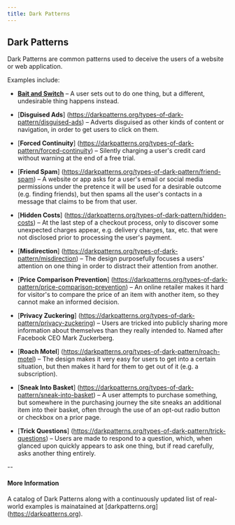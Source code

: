 ```yaml
---
title: Dark Patterns
---
```

## Dark Patterns

Dark Patterns are common patterns used to deceive the users of a website or web application.

Examples include:

* [**Bait and Switch**](https://darkpatterns.org/types-of-dark-pattern/bait-and-switch) – A user sets out to do one thing, but a different, undesirable thing happens instead.

* [**Disguised Ads**] (https://darkpatterns.org/types-of-dark-pattern/disguised-ads) – Adverts disguised as other kinds of content or navigation, in order to get users to click on them.

* [**Forced Continuity**] (https://darkpatterns.org/types-of-dark-pattern/forced-continuity) – Silently charging a user's credit card without warning at the end of a free trial.

* [**Friend Spam**] (https://darkpatterns.org/types-of-dark-pattern/friend-spam) – A website or app asks for a user's email or social media permissions under the pretence it will be used for a desirable outcome (e.g. finding friends), but then spams all the user's contacts in a message that claims to be from that user.

* [**Hidden Costs**] (https://darkpatterns.org/types-of-dark-pattern/hidden-costs) – At the last step of a checkout process, only to discover some unexpected charges appear, e.g. delivery charges, tax, etc. that were not disclosed prior to processing the user's payment.

* [**Misdirection**] (https://darkpatterns.org/types-of-dark-pattern/misdirection) – The design purposefully focuses a users' attention on one thing in order to distract their attention from another.

* [**Price Comparison Prevention**] (https://darkpatterns.org/types-of-dark-pattern/price-comparison-prevention) – An online retailer makes it hard for visitor's to compare the price of an item with another item, so they cannot make an informed decision.

* [**Privacy Zuckering**] (https://darkpatterns.org/types-of-dark-pattern/privacy-zuckering) – Users are tricked into publicly sharing more information about themselves than they really intended to. Named after Facebook CEO Mark Zuckerberg.

* [**Roach Motel**] (https://darkpatterns.org/types-of-dark-pattern/roach-motel) – The design makes it very easy for users to get into a certain situation, but then makes it hard for them to get out of it (e.g. a subscription).

* [**Sneak Into Basket**] (https://darkpatterns.org/types-of-dark-pattern/sneak-into-basket) – A user attempts to purchase something, but somewhere in the purchasing journey the site sneaks an additional item into their basket, often through the use of an opt-out radio button or checkbox on a prior page.

* [**Trick Questions**] (https://darkpatterns.org/types-of-dark-pattern/trick-questions) – Users are made to respond to a question, which, when glanced upon quickly appears to ask one thing, but if read carefully, asks another thing entirely.

--

#### More Information
A catalog of Dark Patterns along with a continuously updated list of real-world examples is mainatained at [darkpatterns.org] (https://darkpatterns.org).